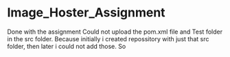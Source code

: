 # Image_Hoster_Assignment
Done with the assignment
Could not upload the pom.xml file and Test folder in the src folder. Because initially i created repossitory with just that src folder, then later i could not add those. So  
